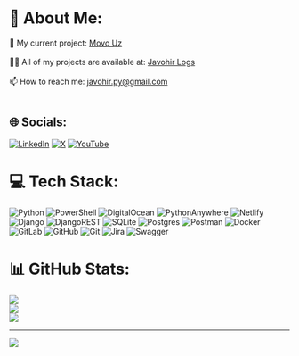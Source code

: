 # 💫 About Me:
🔭 My current project: [Movo Uz](https://movo.uz)<br><br>👨‍💻 All of my projects are available at: [Javohir Logs](https://t.me/uzbek_learners)<br><br><!-- 📝 I regularly write articles on: https://t.me/javohirTwits<br><br> -->📫 How to reach me: javohir.py@gmail.com<br><br>
<!--📄 Know about my experiences: My resume -->


## 🌐 Socials:
[![LinkedIn](https://img.shields.io/badge/LinkedIn-%230077B5.svg?logo=linkedin&logoColor=white)](https://linkedin.com/in/https://www.linkedin.com/in/khamidullaev-javohir/) [![X](https://img.shields.io/badge/X-black.svg?logo=X&logoColor=white)](https://x.com/https://x.com/javohir_coder) [![YouTube](https://img.shields.io/badge/YouTube-%23FF0000.svg?logo=YouTube&logoColor=white)](https://youtube.com/@https://www.youtube.com/@JavohirWeb) 

# 💻 Tech Stack:
![Python](https://img.shields.io/badge/python-3670A0?style=for-the-badge&logo=python&logoColor=ffdd54) ![PowerShell](https://img.shields.io/badge/PowerShell-%235391FE.svg?style=for-the-badge&logo=powershell&logoColor=white) ![DigitalOcean](https://img.shields.io/badge/DigitalOcean-%230167ff.svg?style=for-the-badge&logo=digitalOcean&logoColor=white) ![PythonAnywhere](https://img.shields.io/badge/pythonanywhere-%232F9FD7.svg?style=for-the-badge&logo=pythonanywhere&logoColor=151515) ![Netlify](https://img.shields.io/badge/netlify-%23000000.svg?style=for-the-badge&logo=netlify&logoColor=#00C7B7) ![Django](https://img.shields.io/badge/django-%23092E20.svg?style=for-the-badge&logo=django&logoColor=white) ![DjangoREST](https://img.shields.io/badge/DJANGO-REST-ff1709?style=for-the-badge&logo=django&logoColor=white&color=ff1709&labelColor=gray) ![SQLite](https://img.shields.io/badge/sqlite-%2307405e.svg?style=for-the-badge&logo=sqlite&logoColor=white) ![Postgres](https://img.shields.io/badge/postgres-%23316192.svg?style=for-the-badge&logo=postgresql&logoColor=white) ![Postman](https://img.shields.io/badge/Postman-FF6C37?style=for-the-badge&logo=postman&logoColor=white) ![Docker](https://img.shields.io/badge/docker-%230db7ed.svg?style=for-the-badge&logo=docker&logoColor=white) ![GitLab](https://img.shields.io/badge/gitlab-%23181717.svg?style=for-the-badge&logo=gitlab&logoColor=white) ![GitHub](https://img.shields.io/badge/github-%23121011.svg?style=for-the-badge&logo=github&logoColor=white) ![Git](https://img.shields.io/badge/git-%23F05033.svg?style=for-the-badge&logo=git&logoColor=white) ![Jira](https://img.shields.io/badge/jira-%230A0FFF.svg?style=for-the-badge&logo=jira&logoColor=white) ![Swagger](https://img.shields.io/badge/-Swagger-%23Clojure?style=for-the-badge&logo=swagger&logoColor=white)
# 📊 GitHub Stats:
![](https://github-readme-stats.vercel.app/api?username=javohir-swe&theme=dark&hide_border=true&include_all_commits=true&count_private=true)<br/>
![](https://github-readme-streak-stats.herokuapp.com/?user=javohir-swe&theme=dark&hide_border=true)<br/>
![](https://github-readme-stats.vercel.app/api/top-langs/?username=javohir-swe&theme=dark&hide_border=true&include_all_commits=true&count_private=true&layout=compact)
<!--
### 🔝 Top Contributed Repo
![](https://github-contributor-stats.vercel.app/api?username=javohir-swe&limit=5&theme=dark&combine_all_yearly_contributions=true)
-->
---
![](https://visitcount.itsvg.in/api?id=javohir-swe&icon=0&color=0)

<!-- Proudly created with GPRM ( https://gprm.itsvg.in ) -->
